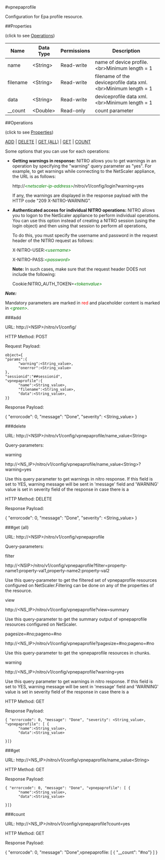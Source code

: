 #vpnepaprofile

Configuration for Epa profile resource.


##Properties 
<span>(click to see [Operations](#operations))</span>


<table><thead><tr><th>Name</th><th> Data Type</th><th> Permissions</th><th>Description</th></tr></thead><tbody><tr><td>name</td><td>&lt;String></td><td>Read-write</td><td>name of device profile.&lt;br>Minimum length = 1</td><tr><tr><td>filename</td><td>&lt;String></td><td>Read-write</td><td>filename of the deviceprofile data xml.&lt;br>Minimum length = 1</td><tr><tr><td>data</td><td>&lt;String></td><td>Read-write</td><td>deviceprofile data xml.&lt;br>Minimum length = 1</td><tr><tr><td>__count</td><td>&lt;Double></td><td>Read-only</td><td>count parameter</td><tr></tbody></table>
##Operations 
<span>(click to see [Properties](#properties))</span>


[ADD](#add) | [DELETE](#delete) | [GET (ALL)](#get-(all)) | [GET](#get) | [COUNT](#count)


Some options that you can use for each operations:
<ul><li><p><b>Getting warnings in response:</b> NITRO allows you to get warnings in an operation by specifying the "warning" query parameter as "yes". For example, to get warnings while connecting to the NetScaler appliance, the URL is as follows:</p><p>http://<span style="color:green;font-style:italic;">&lt;netscaler-ip-address&gt;</span>/nitro/v1/config/login?warning=yes</p><p>If any, the warnings are displayed in the response payload with the HTTP code "209 X-NITRO-WARNING".</p></li><li><p><b>Authenticated access for individual NITRO operations:</b> NITRO allows you to logon to the NetScaler appliance to perform individual operations. You can use this option instead of creating a NITRO session (using the login object) and then using that session to perform all operations,</p><p>To do this, you must specify the username and password in the request header of the NITRO request as follows:</p><p>X-NITRO-USER:<span style="color:green;font-style:italic;">&lt;username&gt;</span></p><p>X-NITRO-PASS:<span style="color:green;font-style:italic;">&lt;password&gt;</span></p><p><b>Note:</b> In such cases, make sure that the request header DOES not include the following:</p><p>Cookie:NITRO_AUTH_TOKEN=<span style="color:green;font-style:italic;">&lt;tokenvalue&gt;</span></p></li></ul>



***Note:*** 
Mandatory parameters are marked in <span style="color:#FF0000;">red</span> and placeholder content is marked in <span style="color:green;font-style:italic">&lt;green&gt;</span>.

###add



URL: http://&lt;NSIP&gt;/nitro/v1/config/
HTTP Method: POST
Request Payload: ```object={"params":{      "warning":<String_value>,      "onerror":<String_value>},"sessionid":"##sessionid","vpnepaprofile":{      "name":<String_value>,      "filename":<String_value>,      "data":<String_value>,}}```
Response Payload: 
{ "errorcode": 0, "message": "Done", "severity": <String_value> }


###delete



URL: http://&lt;NSIP&gt;/nitro/v1/config/vpnepaprofile/name_value&lt;String&gt;
Query-parameters:
warning
http://&lt;NS_IP&gt;/nitro/v1/config/vpnepaprofile/name_value&lt;String&gt;?warning=yes
Use this query parameter to get warnings in nitro response. If this field is set to YES, warning message will be sent in 'message' field and 'WARNING' value is set in severity field of the response in case there is a



HTTP Method: DELETE
Response Payload: 
{ "errorcode": 0, "message": "Done", "severity": <String_value> }


###get (all)



URL: http://&lt;NSIP&gt;/nitro/v1/config/vpnepaprofile
Query-parameters:
filter
http://&lt;NSIP&gt;/nitro/v1/config/vpnepaprofile?filter=property-name1:property-val1,property-name2:property-val2
Use this query-parameter to get the filtered set of vpnepaprofile resources configured on NetScaler.Filtering can be done on any of the properties of the resource.


view
http://&lt;NS_IP&gt;/nitro/v1/config/vpnepaprofile?view=summary
Use this query-parameter to get the summary output of vpnepaprofile resources configured on NetScaler.


pagesize=#no;pageno=#no
http://&lt;NS_IP&gt;/nitro/v1/config/vpnepaprofile?pagesize=#no;pageno=#no
Use this query-parameter to get the vpnepaprofile resources in chunks.


warning
http://&lt;NS_IP&gt;/nitro/v1/config/vpnepaprofile?warning=yes
Use this query parameter to get warnings in nitro response. If this field is set to YES, warning message will be sent in 'message' field and 'WARNING' value is set in severity field of the response in case there is a



HTTP Method: GET
Response Payload: ```{ "errorcode": 0, "message": "Done", "severity": <String_value>, "vpnepaprofile": [ {      "name":<String_value>,      "data":<String_value>}]}```



###get



URL: http://&lt;NS_IP&gt;/nitro/v1/config/vpnepaprofile/name_value&lt;String&gt;
HTTP Method: GET
Response Payload: ```{ "errorcode": 0, "message": "Done", "vpnepaprofile": [ {      "name":<String_value>,      "data":<String_value>}]}```



###count



URL: http://&lt;NS_IP&gt;/nitro/v1/config/vpnepaprofile?count=yes
HTTP Method: GET
Response Payload: 
{ "errorcode": 0, "message": "Done",vpnepaprofile: [ { "__count": "#no"} ] }


